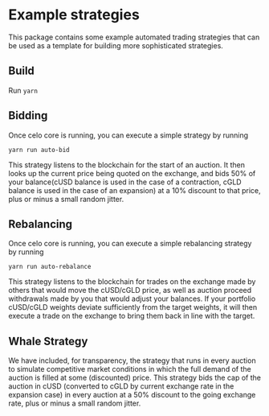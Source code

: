 # Example strategies
This package contains some example automated trading strategies that can be used as a template for building more sophisticated strategies.

## Build
Run `yarn`

## Bidding
Once celo core is running, you can execute a simple strategy by running
```
yarn run auto-bid
```

This strategy listens to the blockchain for the start of an auction. It then looks up the current price being quoted on the exchange, and bids 50% of your balance(cUSD balance is used in the case of a contraction, cGLD balance is used in the case of an expansion) at a 10% discount to that price, plus or minus a small random jitter.

## Rebalancing
Once celo core is running, you can execute a simple rebalancing strategy by running
```
yarn run auto-rebalance
```

This strategy listens to the blockchain for trades on the exchange made by others that would move the cUSD/cGLD price, as well as auction proceed withdrawals made by you that would adjust your balances. If your portfolio cUSD/cGLD weights deviate sufficiently from the target weights, it will then execute a trade on the exchange to bring them back in line with the target.

## Whale Strategy

We have included, for transparency, the strategy that runs in every auction to simulate competitive market conditions in which the full demand of the auction is filled at some (discounted) price. This strategy bids the cap of the auction in cUSD (converted to cGLD by current exchange rate in the expansion case) in every auction at a 50% discount to the going exchange rate, plus or minus a small random jitter.
